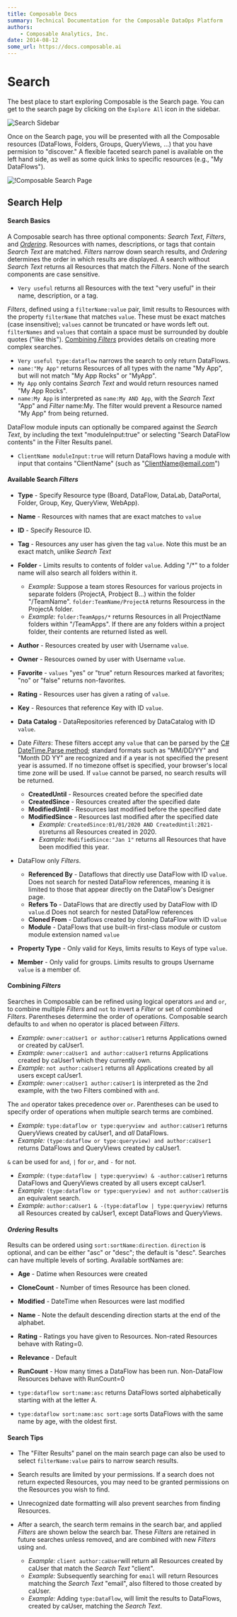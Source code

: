 ```yaml
---
title: Composable Docs
summary: Technical Documentation for the Composable DataOps Platform
authors:
    - Composable Analytics, Inc.
date: 2014-08-12
some_url: https://docs.composable.ai
---
```


# Search

The best place to start exploring Composable is the Search page. You can get to the search page by clicking on the `Explore All` icon in the sidebar.

![Search Sidebar](img/02.03.SearchIcon.png)

Once on the Search page, you will be presented with all the Composable resources (DataFlows, Folders, Groups, QueryViews, ...) that you have permision to "discover." A flexible faceted search panel is available on the left hand side, as well as some quick links to specific resources (e.g., "My DataFlows").

![!Composable Search Page](img/02.03.SearchPage.png)


## Search Help


#### Search Basics

A Composable search has three optional components: _Search Text_, _Filters_, and [_Ordering_](#ordering-results). Resources with names, descriptions, or tags that contain _Search Text_ are matched. _Filters_ narrow down search results, and _Ordering_ determines the order in which results are displayed. A search without _Search Text_ returns all Resources that match the _Filters_. None of the search components are case sensitive.

*   `Very useful` returns all Resources with the text "very useful" in their name, description, or a tag.

_Filters_, defined using a `filterName:value` pair, limit results to Resources with the property `filterName` that matches `value`. These must be exact matches (case insensitive); `values` cannot be truncated or have words left out. `filterNames` and `values` that contain a space must be surrounded by double quotes ("like this"). [Combining _Filters_](#combining-filters) provides details on creating more complex searches.

*   `Very useful type:dataflow` narrows the search to only return DataFlows.
*   `name:"My App"` returns Resources of all types with the name "My App", but will not match "My App Rocks" or "MyApp".
*   `My App` only contains _Search Text_ and would return resources named "My App Rocks".
*   `name:My App` is interpreted as `name:My AND App`, with the _Search Text_ "App" and _Filter_ name:My. The filter would prevent a Resource named "My App" from being returned.

DataFlow module inputs can optionally be compared against the _Search Text_, by including the text "moduleInput:true" or selecting "Search DataFlow contents" in the Filter Results panel.

*   `ClientName moduleInput:true` will return DataFlows having a module with input that contains "ClientName" (such as "ClientName@email.com")

#### Available Search _Filters_

*   **Type** - Specify Resource type (Board, DataFlow, DataLab, DataPortal, Folder, Group, Key, QueryView, WebApp).
*   **Name** - Resources with names that are exact matches to `value`
*   **ID** - Specify Resource ID.
*   **Tag** - Resources any user has given the tag `value`. Note this must be an exact match, unlike _Search Text_
*   **Folder** - Limits results to contents of folder `value`. Adding "/*" to a folder name will also search all folders within it.

    *   *Example:* Suppose a team stores Resources for various projects in separate folders (ProjectA, Probject B...) within the folder "/TeamName".  `folder:TeamName/ProjectA` returns Resourcess in the ProjectA folder.
    *   *Example:* `folder:TeamApps/*` returns Resources in all ProjectName folders within "/TeamApps". If there are any folders within a project folder, their contents are returned listed as well.

*   **Author** - Resources created by user with Username `value`.
*   **Owner** - Resources owned by user with Username `value`.
*   **Favorite** - `values` "yes" or "true" return Resources marked at favorites; "no" or "false" returns non-favorites.
*   **Rating** - Resources user has given a rating of `value`.
*   **Key** - Resources that reference Key with ID `value`.
*   **Data Catalog** - DataRepositories referenced by DataCatalog with ID `value`.
*   Date _Filters_: These filters accept any `value` that can be parsed by the [C# DateTime.Parse method](https://docs.microsoft.com/en-us/dotnet/api/system.datetime.parse?view=net-5.0#the-string-to-parse); standard formats such as "MM/DD/YY" and "Month DD YY" are recognized and if a year is not specified the present year is assumed. If no timezone offset is specified, your browser's local time zone will be used. If `value` cannot be parsed, no search results will be returned.
    *   **CreatedUntil** - Resources created before the specified date
    *   **CreatedSince** - Resources created after the specified date
    *   **ModifiedUntil** - Resources last modified before the specified date
    *   **ModifiedSince** - Resources last modified after the specified date
        *   *Example:* `CreatedSince:01/01/2020 AND CreatedUntil:2021-01`returns all Resources created in 2020.
        *   *Example:* `ModifiedSince:"Jan 1"` returns all Resources that have been modified this year.
*   DataFlow only _Filters_.
    *   **Referenced By** - Dataflows that directly use DataFlow with ID `value`. Does not search for nested DataFlow references, meaning it is limited to those that appear directly on the DataFlow's Designer page.
    *   **Refers To** - DataFlows that are directly used by DataFlow with ID `value`.d Does not search for nested DataFlow references
    *   **Cloned From** - Dataflows created by cloning DataFlow with ID `value`
    *   **Module** - DataFlows that use built-in first-class module or custom module extension named `value`
*   **Property Type** - Only valid for Keys, limits results to Keys of type `value`.
*   **Member** - Only valid for groups. Limits results to groups Username `value` is a member of.

#### Combining _Filters_

Searches in Composable can be refined using logical operators `and` and `or`, to combine multiple _Filters_ and `not` to invert a _Filter_ or set of combined _Filters_. Parentheses determine the order of operations. Composable search defaults to `and` when no operator is placed between _Filters_.

*   *Example:* `owner:caUser1 or author:caUser1` returns Applications owned or created by caUser1.
*   *Example:* `owner:caUser1 and author:caUser1` returns Applications created by caUser1 which they currently own.
*   *Example:* `not author:caUser1` returns all Applications created by all users except caUser1.
*   *Example:* `owner:caUser1 author:caUser1` is interpreted as the 2nd example, with the two Filters combined with `and`.

The `and` operator takes precedence over `or`. Parentheses can be used to specify order of operations when multiple search terms are combined.

*   *Example:* `type:dataflow or type:queryview and author:caUser1` returns QueryViews created by caUser1, and _all_ DataFlows.
*   *Example:* `(type:dataflow or type:queryview) and author:caUser1` returns DataFlows and QueryViews created by caUser1.

`&` can be used for `and`, `|` for `or`, and `-` for not.

*   *Example:* `(type:dataflow | type:queryview) & -author:caUser1` returns DataFlows and QueryViews created by all users except caUser1.
*   *Example:* `(type:dataflow or type:queryview) and not author:caUser1`is an equivalent search.
*   *Example:* `author:caUser1 & -(type:dataflow | type:queryview)` returns all Resources created by caUser1, except DataFlows and QueryViews.

#### _Ordering_ Results

Results can be ordered using `sort:sortName:direction`. `direction` is optional, and can be either "asc" or "desc"; the default is "desc". Searches can have multiple levels of sorting. Available sortNames are:

*   **Age** - Datime when Resources were created
*   **CloneCount** - Number of times Resource has been cloned.
*   **Modified** - DateTime when Resources were last modified
*   **Name** - Note the default descending direction starts at the end of the alphabet.
*   **Rating** - Ratings you have given to Resources. Non-rated Resources behave with Rating=0.
*   **Relevance** - Default
*   **RunCount** - How many times a DataFlow has been run. Non-DataFlow Resources behave with RunCount=0

*   `type:dataflow sort:name:asc` returns DataFlows sorted alphabetically starting with at the letter A.
*   `type:dataflow sort:name:asc sort:age` sorts DataFlows with the same name by age, with the oldest first.

#### Search Tips

*   The "Filter Results" panel on the main search page can also be used to select `filterName:value` pairs to narrow search results.
*   Search results are limited by your permissions. If a search does not return expected Resources, you may need to be granted permissions on the Resources you wish to find.
*   Unrecognized date formatting will also prevent searches from finding Resources.
*   After a search, the search term remains in the search bar, and applied _Filters_ are shown below the search bar. These _Filters_ are retained in future searches unless removed, and are combined with new _Filters_ using `and`.

    *   *Example:* `client author:caUser`will return all Resources created by caUser that match the _Search Text_ "client".
    *   *Example:* Subsequently searching for `email` will return Resources matching the _Search Text_ "email", also filtered to those created by caUser.
    *   *Example:* Adding `type:DataFlow`, will limit the results to DataFlows, created by caUser, matching the _Search Text_.
